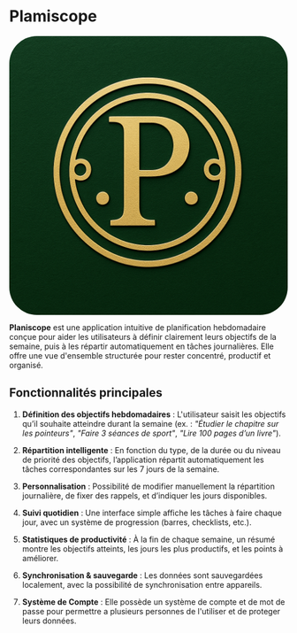 # Plamiscope

<div style="display: flex; justify-content: center; flex-direction: column;">
    <img src="./assets/images/logo.png" alt="Logo Application" style="border-radius: 50px;">
</div>

**Planiscope** est une application intuitive de planification hebdomadaire conçue pour aider les utilisateurs à définir clairement leurs objectifs de la semaine, puis à les répartir automatiquement en tâches journalières. Elle offre une vue d'ensemble structurée pour rester concentré, productif et organisé.

## Fonctionnalités principales
1. __Définition des objectifs hebdomadaires__ :
L'utilisateur saisit les objectifs qu’il souhaite atteindre durant la semaine (ex. : *"Étudier le chapitre sur les pointeurs"*, *"Faire 3 séances de sport"*, *"Lire 100 pages d’un livre"*).

2. __Répartition intelligente__ :
En fonction du type, de la durée ou du niveau de priorité des objectifs, l’application répartit automatiquement les tâches correspondantes sur les 7 jours de la semaine.

3. __Personnalisation__ :
Possibilité de modifier manuellement la répartition journalière, de fixer des rappels, et d’indiquer les jours disponibles.

4. __Suivi quotidien__ :
Une interface simple affiche les tâches à faire chaque jour, avec un système de progression (barres, checklists, etc.).

5. __Statistiques de productivité__ :
À la fin de chaque semaine, un résumé montre les objectifs atteints, les jours les plus productifs, et les points à améliorer.

6. __Synchronisation & sauvegarde__ :
Les données sont sauvegardées localement, avec la possibilité de synchronisation entre appareils.

7. __Système de Compte__ :
Elle possède un système de compte et de mot de passe pour permettre a plusieurs personnes de l'utiliser et de proteger leurs données.